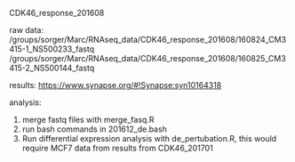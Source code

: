 CDK46_response_201608

raw data:
/groups/sorger/Marc/RNAseq_data/CDK46_response_201608/160824_CM3415-1_NS500233_fastq
/groups/sorger/Marc/RNAseq_data/CDK46_response_201608/160825_CM3415-2_NS500144_fastq

results:
https://www.synapse.org/#!Synapse:syn10164318

analysis:
1. merge fastq files with merge_fasq.R
2. run bash commands in 201612_de.bash
3. Run differential expression analysis with de_pertubation.R, this would require MCF7 data from results from CDK46_201701
